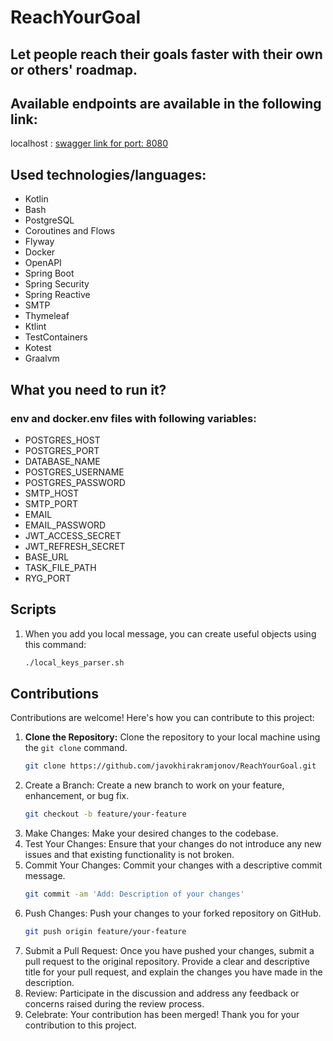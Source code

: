 # ReachYourGoal

## Let people reach their goals faster with their own or others' roadmap.

## Available endpoints are available in the following link: <br>
localhost : [swagger link for port: 8080](http://localhost:8080/swagger-ui.html)

## Used technologies/languages:
- Kotlin
- Bash
- PostgreSQL
- Coroutines and Flows
- Flyway
- Docker
- OpenAPI
- Spring Boot
- Spring Security
- Spring Reactive
- SMTP
- Thymeleaf
- Ktlint
- TestContainers
- Kotest
- Graalvm

## What you need to run it?
### env and docker.env files with following variables:
   - POSTGRES_HOST
   - POSTGRES_PORT
   - DATABASE_NAME
   - POSTGRES_USERNAME
   - POSTGRES_PASSWORD
   - SMTP_HOST
   - SMTP_PORT
   - EMAIL
   - EMAIL_PASSWORD
   - JWT_ACCESS_SECRET
   - JWT_REFRESH_SECRET
   - BASE_URL
   - TASK_FILE_PATH
   - RYG_PORT

## Scripts
1. When you add you local message, you can create useful objects using this command:
   ```sh
   ./local_keys_parser.sh
   ```

## Contributions
Contributions are welcome! Here's how you can contribute to this project:

1. **Clone the Repository:** Clone the repository to your local machine using the `git clone` command.
   ```sh
   git clone https://github.com/javokhirakramjonov/ReachYourGoal.git
   ```
2. Create a Branch: Create a new branch to work on your feature, enhancement, or bug fix.
   ```sh
   git checkout -b feature/your-feature
   ```
3. Make Changes: Make your desired changes to the codebase.
4. Test Your Changes: Ensure that your changes do not introduce any new issues and that existing functionality is not broken.
5. Commit Your Changes: Commit your changes with a descriptive commit message.
   ```sh
   git commit -am 'Add: Description of your changes'
   ```
6. Push Changes: Push your changes to your forked repository on GitHub.
   ```sh
   git push origin feature/your-feature
   ```
7. Submit a Pull Request: Once you have pushed your changes, submit a pull request to the original repository. Provide a clear and descriptive title for your pull request, and explain the changes you have made in the description.
8. Review: Participate in the discussion and address any feedback or concerns raised during the review process.
9. Celebrate: Your contribution has been merged! Thank you for your contribution to this project.